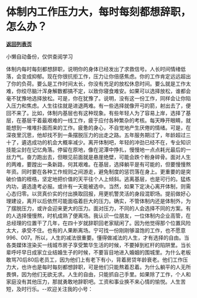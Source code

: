 # 体制内工作压力大，每时每刻都想辞职，怎么办？

[**返回列表页**](/gzh/费曼的小茶馆)

小懒自动备份，仅供查阅学习

体制内每时每刻都想辞职，说明你的身体已经发出了求救信号。人长时间情绪低落，会变成抑郁。现在你很抗拒工作，压力让你倍感焦虑。你的工作肯定远远超出了你的负荷。要么是工作时间太长，你没有充足的放松休息时间。要么就是工作太难，你绞尽脑汁浑身解数都搞不定，以致你寝食难安。如果可以选择放松，谁都会毫不犹豫地选择放松。可是，你在犹豫了。说明，没有这一份工作，同样会让你陷入压力和焦虑。人生往往就是进退两难。有一些选择就像开弓的箭，射出去了，便回不来了。比如，体制内基层也有这种现象。有些年轻人为了容易上岸，选择了基层，在基层干着最艰难的一线工作，疲于应付各种繁杂的考核。每天睁开眼睛，就能想到一堆堆扑面而来的工作。疲惫的身心，不自觉地产生厌倦的情绪。可是，在深夜里沉思，他却找不到一条摆脱压力的出走之路。五年服务期过了，年龄超过三十了，遴选成功的机会大概率减少。离开体制吧，年轻的冲劲已经不在，专业知识技能尘封在记忆角落。停留在原地，像在泥潭中挣扎，慢慢地一点点耗光最后的一丝力气。奋力跑出去，但眼见前面就是悬崖绝壁，可能会跌个粉身碎骨。面对人生的两难，要蹚出一条新路，何其艰难。在基层，选择躺平是有可能的，但要慢慢熬年资。同时要在各种工作规则之间游走，避免制度的惩罚落在身上。更重要的是突破价值的桎梏，坚定地把价值的天平往个人上倾斜。逃离基层，也是可行的。猛练内功，遴选逢考必报。或许有一天能被选中。当然，如果下定决心离开体制，则需心态归零。以货真价实的付出换取回报，用更机警灵活的身段混职场。提前做好心理建设，离开以后依然可能面临着巨大的压力。确实，不管体制内还是体制外，为了摆脱压力，或许会迎来更大的压力。面对压力，不同的人会选择不同的方案。有的人选择慢慢熬，时机成熟了便离场。我认识一位朋友，一位体制内企业高管，在总经理的位置干了几年，在四十岁就辞职回老家赋闲了。因为他觉得那个位置风险太大，承受不住。也有的人果断离场。宁可找一份刚刚够温饱的工作，也不愿意996、007。所以，人生的减法很重要。懂得做减法的人生，才有选择的自由。当各类媒体渲染买一线城市房子享受繁华生活的时候，不要掉到杠杆的陷阱里。当长辈呼吁早日成家立业结婚生子的时候，不要盲目地进入婚姻的围城里。为什么老板敢骂70后80后老员工，因为他们上有老下有小，背着房贷年龄衰老。他们工作压力大，也许也是每时每刻都想辞职，可是他们只能熬着忍着。为什么躺平的人无所畏惧，因为他们无欲无求。人生的自由，只能抓自己手里。如果除了工作，个人和家庭没有其他压力，那就勇敢地辞职吧。工资和事业换不来心情的愉悦。人生苦短，及时行乐。\--欢迎关注我的小号：  

